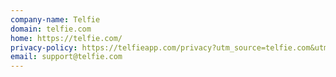 ```yaml
---
company-name: Telfie
domain: telfie.com
home: https://telfie.com/
privacy-policy: https://telfieapp.com/privacy?utm_source=telfie.com&utm_medium=network&utm_campaign=telfie%20footer
email: support@telfie.com
---
```





